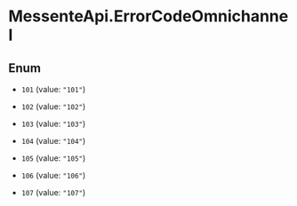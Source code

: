 # MessenteApi.ErrorCodeOmnichannel

## Enum


* `101` (value: `"101"`)

* `102` (value: `"102"`)

* `103` (value: `"103"`)

* `104` (value: `"104"`)

* `105` (value: `"105"`)

* `106` (value: `"106"`)

* `107` (value: `"107"`)


